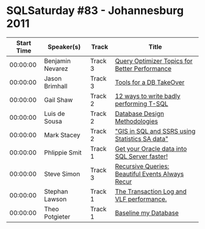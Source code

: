 # SQLSaturday #83 - Johannesburg 2011
Start Time|Speaker(s)|Track|Title
---|---|---|---
00:00:00|Benjamin Nevarez|Track 3|[Query Optimizer Topics for Better Performance](28453.md)
00:00:00|Jason Brimhall|Track 3|[Tools for a DB TakeOver](29290.md)
00:00:00|Gail Shaw|Track 2|[12 ways to write badly performing T-SQL](30215.md)
00:00:00|Luis de Sousa|Track 2|[Database Design Methodologies](31525.md)
00:00:00|Mark Stacey|Track 2|[ "GIS in SQL and SSRS using Statistics SA data"](32027.md)
00:00:00|Phlippie Smit|Track 1|[Get your Oracle data into SQL Server faster!](32968.md)
00:00:00|Steve Simon|Track 3|[Recursive Queries: Beautiful Events Always Recur ](33150.md)
00:00:00|Stephan Lawson|Track 1|[The Transaction Log and VLF performance.](33200.md)
00:00:00|Theo Potgieter|Track 1|[Baseline my Database](33377.md)
